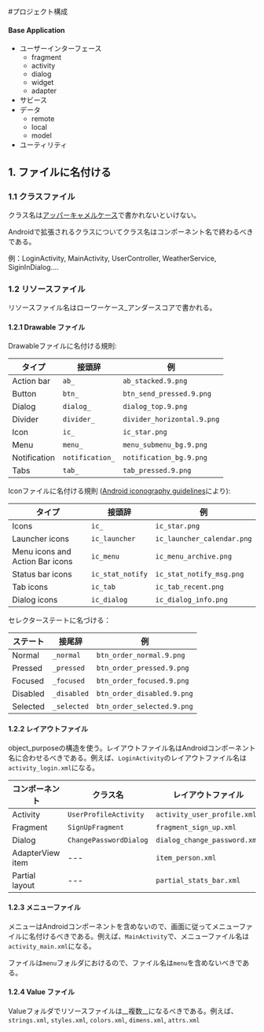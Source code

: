 #プロジェクト構成

#### Base Application
* ユーザーインターフェース
	* fragment
	* activity
	* dialog
	* widget
	* adapter
* サビース
* データ
	* remote
	* local
	* model	 
* ユーティリティ

## 1. ファイルに名付ける

### 1.1 クラスファイル

クラス名は[アッパーキャメルケース](https://ja.wikipedia.org/wiki/%E3%82%AD%E3%83%A3%E3%83%A1%E3%83%AB%E3%82%B1%E3%83%BC%E3%82%B9)で書かれないといけない。 

Androidで拡張されるクラスについてクラス名はコンポーネント名で終わるべきである。

例：LoginActivity, MainActivity, UserController, WeatherService, SiginInDialog....

### 1.2 リソースファイル <Resources>

リソースファイル名はローワーケース_アンダースコアで書かれる。

#### 1.2.1 Drawable ファイル

Drawableファイルに名付ける規則:


| タイプ   | 接頭辞            |		例               |
|--------------| ------------------|-----------------------------|
| Action bar   | `ab_`             | `ab_stacked.9.png`          |
| Button       | `btn_`	            | `btn_send_pressed.9.png`    |
| Dialog       | `dialog_`         | `dialog_top.9.png`          | 
| Divider      | `divider_`        | `divider_horizontal.9.png`  |
| Icon         | `ic_`	            | `ic_star.png`               |
| Menu         | `menu_	`           | `menu_submenu_bg.9.png`     |
| Notification | `notification_`	| `notification_bg.9.png`     |
| Tabs         | `tab_`            | `tab_pressed.9.png`         |

Iconファイルに名付ける規則 ([Android iconography guidelines](http://developer.android.com/design/style/iconography.html)により):

| タイプ                      | 接頭辞       | 例                     |
| --------------------------------| ----------------   | ---------------------------- | 
| Icons                           | `ic_`              | `ic_star.png`                |
| Launcher icons                  | `ic_launcher`      | `ic_launcher_calendar.png`   |
| Menu icons and Action Bar icons | `ic_menu`          | `ic_menu_archive.png`        |
| Status bar icons                | `ic_stat_notify`   | `ic_stat_notify_msg.png`     |
| Tab icons                       | `ic_tab`           | `ic_tab_recent.png`          |
| Dialog icons                    | `ic_dialog`        | `ic_dialog_info.png`         |

セレクターステートに名づける：

| ステート	       | 接尾辞     | 例                     |
|--------------|-----------------|-----------------------------|
| Normal       | `_normal`       | `btn_order_normal.9.png`    |
| Pressed      | `_pressed`      | `btn_order_pressed.9.png`   |
| Focused      | `_focused`      | `btn_order_focused.9.png`   |
| Disabled     | `_disabled`     | `btn_order_disabled.9.png`  |
| Selected     | `_selected`     | `btn_order_selected.9.png`  |


#### 1.2.2 レイアウトファイル

object_purposeの構造を使う。レイアウトファイル名はAndroidコンポーネント名に合わせるべきである。例えば、`LoginActivity`のレイアウトファイル名は`activity_login.xml`になる。

| コンポーネント        | クラス名             | レイアウトファイル                 |
| ---------------- | ---------------------- | ----------------------------- |
| Activity         | `UserProfileActivity`  | `activity_user_profile.xml`   |
| Fragment         | `SignUpFragment`       | `fragment_sign_up.xml`        |
| Dialog           | `ChangePasswordDialog` | `dialog_change_password.xml`  |
| AdapterView item | ---                    | `item_person.xml`             |
| Partial layout   | ---                    | `partial_stats_bar.xml`       |

#### 1.2.3 メニューファイル
 
メニューはAndroidコンポーネントを含めないので、画面に従ってメニューファイルに名付けるべきである。例えば、`MainActivity`で、メニューファイル名は`activity_main.xml`になる。

ファイルは`menu`フォルダにおけるので、ファイル名は`menu`を含めないべきである。

#### 1.2.4 Value ファイル

Valueフォルダでリソースファイルは__複数__になるべきである。例えば、`strings.xml`, `styles.xml`, `colors.xml`, `dimens.xml`, `attrs.xml`
